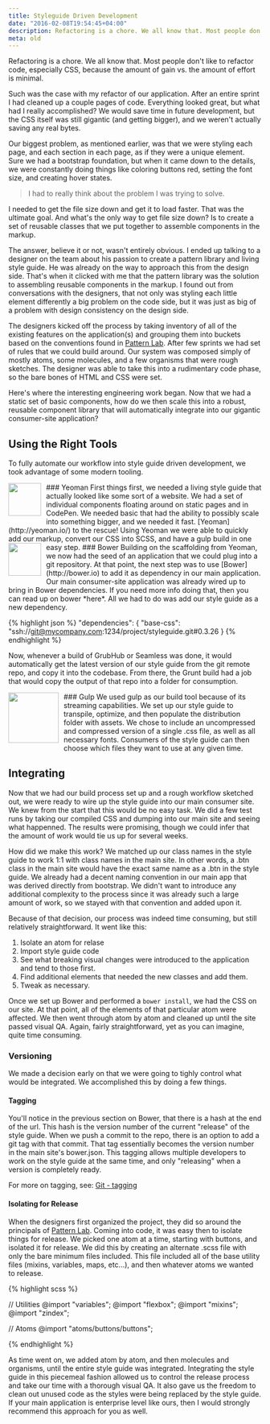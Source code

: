 ```yaml
---
title: Styleguide Driven Development
date: "2016-02-08T19:54:45+04:00"
description: Refactoring is a chore. We all know that. Most people don't like to refactor code, especially CSS, because the amount of gain vs. the amount of effort is minimal.
meta: old
---
```


Refactoring is a chore. We all know that. Most people don't like to refactor code, especially CSS, because the amount of gain vs. the amount of effort is minimal.

Such was the case with my refactor of our application. After an entire sprint I had cleaned up a couple pages of code. Everything looked great, but what had I really accomplished? We would save time in future development, but the CSS itself was still gigantic (and getting bigger), and we weren't actually saving any real bytes.

Our biggest problem, as mentioned earlier, was that we were styling each page, and each section in each page, as if they were a unique element. Sure we had a bootstrap foundation, but when it came down to the details, we were constantly doing things like coloring buttons red, setting the font size, and creating hover states.

> I had to really think about the problem I was trying to solve.

I needed to get the file size down and get it to load faster. That was the ultimate goal. And what's the only way to get file size down? Is to create a set of reusable classes that we put together to assemble components in the markup.

The answer, believe it or not, wasn't entirely obvious. I ended up talking to a designer on the team about his passion to create a pattern library and living style guide. He was already on the way to approach this from the design side. That's when it clicked with me that the pattern library was the solution to assembling reusable components in the markup. I found out from conversations with the designers, that not only was styling each little element differently a big problem on the code side, but it was just as big of a problem with design consistency on the design side.

The designers kicked off the process by taking inventory of all of the existing features on the application(s) and grouping them into buckets based on the conventions found in [Pattern Lab](http://patternlab.io/). After few sprints we had set of rules that we could build around. Our system was composed simply of mostly atoms, some molecules, and a few organisms that were rough sketches. The designer was able to take this into a rudimentary code phase, so the bare bones of HTML and CSS were set.

Here's where the interesting engineering work began. Now that we had a static set of basic components, how do we then scale this into a robust, reusable component library that will automatically integrate into our gigantic consumer-site application?

## Using the Right Tools

To fully automate our workflow into style guide driven development, we took advantage of some modern tooling.

<img src="http://www.losasso.com/wp-content/uploads/2015/04/yeoman-logo.png" style="float: left; height: 65px; padding: 0 10px 10px 0;">
### Yeoman
First things first, we needed a living style guide that actually looked like some sort of a website. We had a set of individual components floating around on static pages and in CodePen. We needed basic that had the ability to possibly scale into something bigger, and we needed it fast. [Yeoman](http://yeoman.io/) to the rescue! Using Yeoman we were able to quickly add our markup, convert our CSS into SCSS, and have a gulp build in one easy step.

<img src="http://bower.io/img/bower-logo.svg" style="float: left; height: 65px; padding: 0 10px 10px 0;">
### Bower
Building on the scaffolding from Yeoman, we now had the seed of an application that we could plug into a git  repository. At that point, the next step was to use [Bower](http://bower.io) to add it as dependency in our main application. Our main consumer-site application was already wired up to bring in Bower dependencies. If you need more info doing that, then you can read up on bower *here*. All we had to do was add our style guide as a new dependency.

{% highlight json %}
"dependencies": {
"base-css": "ssh://git@mycompany.com:1234/project/styleguide.git#0.3.26
}
{% endhighlight %}

Now, whenever a build of GrubHub or Seamless was done, it would automatically get the latest version of our style guide from the git remote repo, and copy it into the codebase. From there, the Grunt build had a job that would copy the output of that repo into a folder for consumption.

<img src="https://cdn.worldvectorlogo.com/logos/gulp.svg" style="float: left; height: 100px; padding: 0 10px 10px 0;">
### Gulp
We used gulp as our build tool because of its streaming capabilities. We set up our style guide to transpile, optimize, and then populate the distribution folder with assets. We chose to include an uncompressed and compressed version of a single .css file, as well as all necessary fonts. Consumers of the style guide can then choose which files they want to use at any given time.

## Integrating

Now that we had our build process set up and a rough workflow sketched out, we were ready to wire up the style guide into our main consumer site. We knew from the start that this would be no easy task. We did a few test runs by taking our compiled CSS and dumping into our main site and seeing what happenned. The results were promising, though we could infer that the amount of work would tie us up for several weeks.

How did we make this work? We matched up our class names in the style guide to work 1:1 with class names in the main site. In other words, a .btn class in the main site would have the exact same name as a .btn in the style guide. We already had a decent naming convention in our main app that was derived directly from bootstrap. We didn't want to introduce any additional complexity to the process since it was already such a large amount of work, so we stayed with that convention and added upon it.

Because of that decision, our process was indeed time consuming, but still relatively straightforward. It went like this:

1. Isolate an atom for relase
2. Import style guide code
3. See what breaking visual changes were introduced to the application and tend to those first.
4. Find additional elements that needed the new classes and add them.
5. Tweak as necessary.

Once we set up Bower and performed a `bower install`, we had the CSS on our site. At that point, all of the elements of that particular atom were affected. We then went through atom by atom and cleaned up until the site passed visual QA. Again, fairly straightforward, yet as you can imagine, quite time consuming.

### Versioning

We made a decision early on that we were going to tighly control what would be integrated. We accomplished this by doing a few things.

#### Tagging

You'll notice in the previous section on Bower, that there is a hash at the end of the url. This hash is the version number of the current "release" of the style guide. When we push a commit to the repo, there is an option to add a git tag with that commit. That tag essentially becomes the version number in the main site's bower.json. This tagging allows multiple developers to work on the style guide at the same time, and only "releasing" when a version is completely ready.

For more on tagging, see: [Git - tagging](https://git-scm.com/book/en/v2/Git-Basics-Tagging)

#### Isolating for Release

When the designers first organized the project, they did so around the principals of [Pattern Lab](http://patternlab.io/). Coming into code, it was easy then to isolate things for release. We picked one atom at a time, starting with buttons, and isolated it for release. We did this by creating an alternate .scss file with only the bare minimum files included. This file included all of the base utility files (mixins, variables, maps, etc...), and then whatever atoms we wanted to release.

{% highlight scss %}

// Utilities
@import "variables";
@import "flexbox";
@import "mixins";
@import "zindex";

// Atoms
@import "atoms/buttons/buttons";

{% endhighlight %}

As time went on, we added atom by atom, and then molecules and organisms, until the entire style guide was integrated. Integrating the style guide in this piecemeal fashion allowed us to control the release process and take our time with a thorough visual QA. It also gave us the freedom to clean out unused code as the styles were being replaced by the style guide. If your main application is enterprise level like ours, then I would strongly recommend this approach for you as well.
